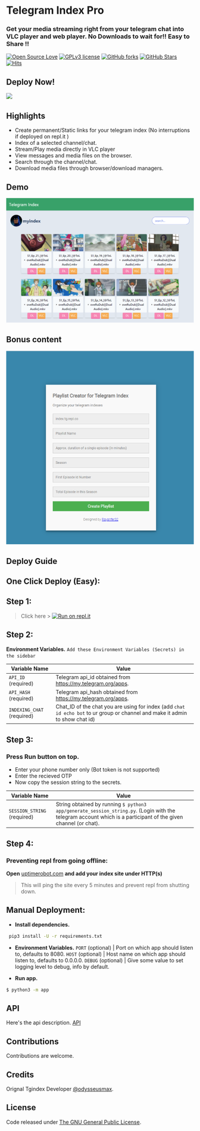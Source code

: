 # Telegram Index Pro
### Get your media streaming right from your telegram chat into VLC player and web player. No Downloads to wait for!! Easy to Share !!

[![Open Source Love](https://img.shields.io/github/issues/Rayanfer32/TgindexPro?style=for-the-badge)](.) [![GPLv3 license](https://img.shields.io/badge/License-GPLv3-orange.svg?style=for-the-badge)](LICENSE) [![GitHub forks](https://img.shields.io/github/forks/Rayanfer32/TgindexPro?style=for-the-badge)]() [![GitHub Stars](https://img.shields.io/github/stars/Rayanfer32/TgindexPro?style=for-the-badge)]() [![Hits](https://hits.seeyoufarm.com/api/count/incr/badge.svg?url=https%3A%2F%2Fgithub.com%2Frayanfer32%2FTgindexPro&count_bg=%23C917A3&title_bg=%231C33B0&icon=ionic.svg&icon_color=%23F5F5F5&title=hits&edge_flat=true)](https://hits.seeyoufarm.com)

## Deploy Now!
[<img height=50 src="https://repl.it/badge/github/Rayanfer32/TgindexPro">](https://repl.it/github/Rayanfer32/TgindexPro)

## Highlights

* Create permanent/Static links for your telegram index (No interruptions if deployed on repl.it )
* Index of a selected channel/chat.
* Stream/Play media directly in VLC player
* View messages and media files on the browser.
* Search through the channel/chat.
* Download media files through browser/download managers.

## Demo

![website index](img/tgindex_site.PNG "website index")

## Bonus content

![playlist creator](img/playlist_site.PNG "playlist site")

## Deploy Guide

## One Click Deploy (Easy):
## Step 1:
> Click here > [![Run on repl.it](https://repl.it/badge/github/Rayanfer32/TgindexPro)](https://repl.it/github/Rayanfer32/TgindexPro)

## Step 2:
**Environment Variables.**
`Add these Environment Variables (Secrets) in the sidebar`

| Variable Name | Value
|------------- | -------------
| `API_ID` (required) | Telegram api_id obtained from https://my.telegram.org/apps.
| `API_HASH` (required) | Telegram api_hash obtained from https://my.telegram.org/apps.
| `INDEXING_CHAT` (required) | Chat_ID of the chat you are using for index (add `chat id echo bot` to ur group or channel and make it admin to show chat id) 

## Step 3:
### Press Run button on top.
* Enter your phone number only (Bot token is not supported)
* Enter the recieved OTP
* Now copy the session string to the secrets.

| Variable Name | Value
|------------- | -------------
| `SESSION_STRING` (required) | String obtained by running `$ python3 app/generate_session_string.py`. (Login with the telegram account which is a participant of the given channel (or chat).


## Step 4:
### Preventing repl from going offline:
**Open** [uptimerobot.com](https://uptimerobot.com) **and add your index site under HTTP(s)**
>  This will ping the site every 5 minutes and prevent repl from shutting down.

## Manual Deployment:
* **Install dependencies.**
```bash
 pip3 install -U -r requirements.txt
```

* **Environment Variables.**
`PORT` (optional) | Port on which app should listen to, defaults to 8080.
`HOST` (optional) | Host name on which app should listen to, defaults to 0.0.0.0. 
`DEBUG` (optional) | Give some value to set logging level to debug, info by default.

* **Run app.**
```bash
$ python3 -m app
```

## API

Here's the api description. [API](https://github.com/odysseusmax/tg-index/wiki/API)

## Contributions

Contributions are welcome.

## Credits

Orignal Tgindex Developer [@odysseusmax](https://tx.me/odysseusmax).

## License
Code released under [The GNU General Public License](LICENSE).
